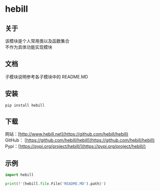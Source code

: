 # hebill

## 关于

该模块是个人常用类以及函数集合  
不作为具体功能实现模块

## 文档

子模块说明参考各子模块中的 README.MD

## 安装
```shell
pip install hebill
```

## 下载
网站：[http://www.hebill.net](https://github.com/hebill/hebill)  
GitHub： [https://github.com/hebill/hebill](https://github.com/hebill/hebill)  
Pypi：[https://pypi.org/project/hebill/](https://pypi.org/project/hebill/)

## 示例
```python
import hebill

print(f'{hebill.file.File('README.MD').path}')
```

